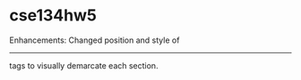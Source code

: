 # cse134hw5
Enhancements: Changed position and style of <hr> tags to visually demarcate each section.